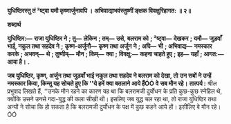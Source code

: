 **युधिष्ठिरस्तु तं ²ष्ट्वा यमौ कृष्णार्जुनावपि ।** **अभिवाद्याभवंस्तुष्णीं ङ्क्षक विवक्षुरिहागत: ॥ २॥** 

**शब्दार्थ** 

**युधिष्ठिर:—** **राजा युधिष्ठिर ने** **; तु—** **लेकिन** **; तम्—** **उसे, बलराम को** **; ²ष्ट्वा—** **देखकर** **; यमौ—** **जुड़वाँ भाई, नकुल तथा सहदेव ने** **;** **कृष्ण-अर्जुनौ—** **कृष्ण तथा अर्जुन ने** **; अपि—** **भी** **; अभिवाद्य—** **नमस्कार करके** **; अभवन्—** **थे** **; तुष्णीम्—** **मौन** **; किम्—** **क्या** **;** **विवक्षु:—** **कहना चाहते हुए** **; इह—** **यहाँ** **; आगत:—** **आया है।** **.** 

**जब युधिष्ठिर, कृष्ण, अर्जुन तथा जुड़वाँ भाई नकुल तथा सहदेव ने बलराम को देखा, तो** **उन सबों ने उन्हें नमस्कार किया, किन्तु यह सोचते हुए कि ''ये हमें क्या बतलाने आये हैंÓÓ वे** **सब मौन रहे।** **तात्पर्य :** श्रील प्रभुपाद लिखते हैं, ''उनके मौन रहने का कारण यह था कि बलरामजी दुर्योधन के प्रति कुछ-कुछ स्नेहिल थे, क्योंकि उसने उनसे गदा-युद्ध की कला सीखी थी। इसलिए जब युद्ध चल रहा था, तो राजा युधिष्ठिर तथा अन्यों ने सोचा कि हो सकता है कि बलरामजी दुर्योधन के पक्ष में कुछ कहने आये हों। इसीलिए वे मौन रहे।ÓÓ  